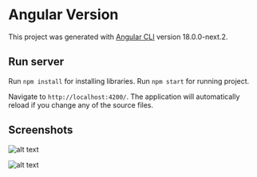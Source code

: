 # Angular Version

This project was generated with [Angular CLI](https://github.com/angular/angular-cli) version 18.0.0-next.2.

## Run server

Run `npm install` for installing libraries. 
Run `npm start` for running project.

Navigate to `http://localhost:4200/`. The application will automatically reload if you change any of the source files.

## Screenshots

![alt text]("https://github.com/sandropucp/angular-investment-calculator/blob/master/public/Calculator01.png?raw=true")

![alt text]("https://github.com/sandropucp/angular-investment-calculator/blob/master/Calculator01.png?raw=true")
